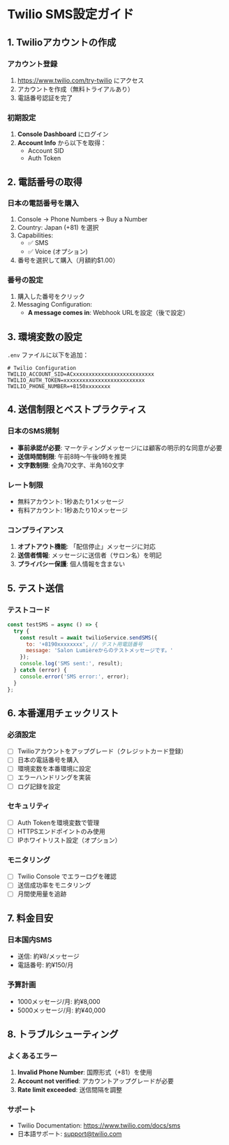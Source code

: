 # Twilio SMS設定ガイド

## 1. Twilioアカウントの作成

### アカウント登録
1. https://www.twilio.com/try-twilio にアクセス
2. アカウントを作成（無料トライアルあり）
3. 電話番号認証を完了

### 初期設定
1. **Console Dashboard** にログイン
2. **Account Info** から以下を取得：
   - Account SID
   - Auth Token

## 2. 電話番号の取得

### 日本の電話番号を購入
1. Console → Phone Numbers → Buy a Number
2. Country: Japan (+81) を選択
3. Capabilities:
   - ✅ SMS
   - ✅ Voice (オプション)
4. 番号を選択して購入（月額約$1.00）

### 番号の設定
1. 購入した番号をクリック
2. Messaging Configuration:
   - **A message comes in**: Webhook URLを設定（後で設定）

## 3. 環境変数の設定

`.env` ファイルに以下を追加：

```env
# Twilio Configuration
TWILIO_ACCOUNT_SID=ACxxxxxxxxxxxxxxxxxxxxxxxxxx
TWILIO_AUTH_TOKEN=xxxxxxxxxxxxxxxxxxxxxxxxxx
TWILIO_PHONE_NUMBER=+8150xxxxxxxx
```

## 4. 送信制限とベストプラクティス

### 日本のSMS規制
- **事前承認が必要**: マーケティングメッセージには顧客の明示的な同意が必要
- **送信時間制限**: 午前8時〜午後9時を推奨
- **文字数制限**: 全角70文字、半角160文字

### レート制限
- 無料アカウント: 1秒あたり1メッセージ
- 有料アカウント: 1秒あたり10メッセージ

### コンプライアンス
1. **オプトアウト機能**: 「配信停止」メッセージに対応
2. **送信者情報**: メッセージに送信者（サロン名）を明記
3. **プライバシー保護**: 個人情報を含まない

## 5. テスト送信

### テストコード
```javascript
const testSMS = async () => {
  try {
    const result = await twilioService.sendSMS({
      to: '+8190xxxxxxxx', // テスト用電話番号
      message: 'Salon Lumièreからのテストメッセージです。'
    });
    console.log('SMS sent:', result);
  } catch (error) {
    console.error('SMS error:', error);
  }
};
```

## 6. 本番運用チェックリスト

### 必須設定
- [ ] Twilioアカウントをアップグレード（クレジットカード登録）
- [ ] 日本の電話番号を購入
- [ ] 環境変数を本番環境に設定
- [ ] エラーハンドリングを実装
- [ ] ログ記録を設定

### セキュリティ
- [ ] Auth Tokenを環境変数で管理
- [ ] HTTPSエンドポイントのみ使用
- [ ] IPホワイトリスト設定（オプション）

### モニタリング
- [ ] Twilio Console でエラーログを確認
- [ ] 送信成功率をモニタリング
- [ ] 月間使用量を追跡

## 7. 料金目安

### 日本国内SMS
- 送信: 約¥8/メッセージ
- 電話番号: 約¥150/月

### 予算計画
- 1000メッセージ/月: 約¥8,000
- 5000メッセージ/月: 約¥40,000

## 8. トラブルシューティング

### よくあるエラー
1. **Invalid Phone Number**: 国際形式（+81）を使用
2. **Account not verified**: アカウントアップグレードが必要
3. **Rate limit exceeded**: 送信間隔を調整

### サポート
- Twilio Documentation: https://www.twilio.com/docs/sms
- 日本語サポート: support@twilio.com